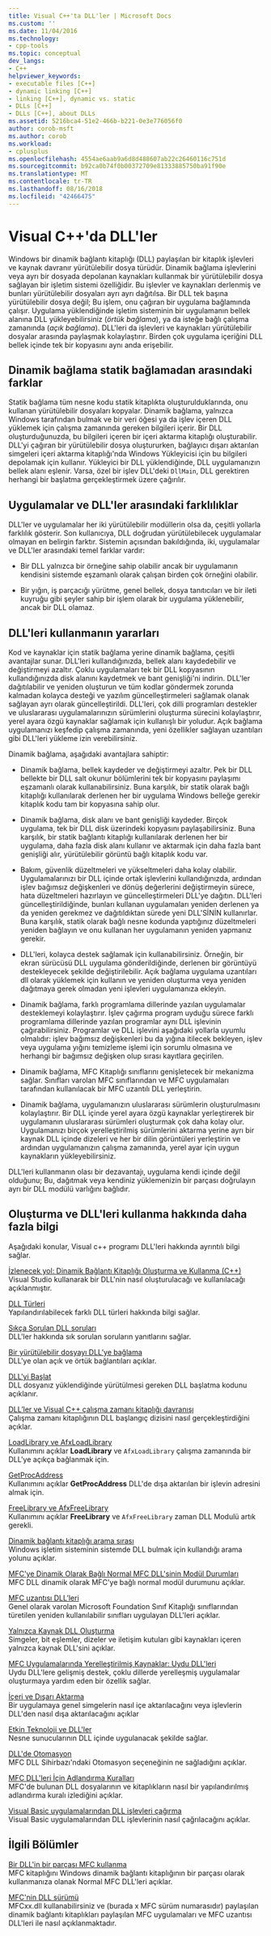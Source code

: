 ```yaml
---
title: Visual C++'ta DLL'ler | Microsoft Docs
ms.custom: ''
ms.date: 11/04/2016
ms.technology:
- cpp-tools
ms.topic: conceptual
dev_langs:
- C++
helpviewer_keywords:
- executable files [C++]
- dynamic linking [C++]
- linking [C++], dynamic vs. static
- DLLs [C++]
- DLLs [C++], about DLLs
ms.assetid: 5216bca4-51e2-466b-b221-0e3e776056f0
author: corob-msft
ms.author: corob
ms.workload:
- cplusplus
ms.openlocfilehash: 4554ae6aab9a6d8d488607ab22c26460116c751d
ms.sourcegitcommit: b92ca0b74f0b00372709e81333885750ba91f90e
ms.translationtype: MT
ms.contentlocale: tr-TR
ms.lasthandoff: 08/16/2018
ms.locfileid: "42466475"
---
```

# <a name="dlls-in-visual-c"></a>Visual C++'da DLL'ler  
  
Windows bir dinamik bağlantı kitaplığı (DLL) paylaşılan bir kitaplık işlevleri ve kaynak davranır yürütülebilir dosya türüdür. Dinamik bağlama işlevlerini veya ayrı bir dosyada depolanan kaynakları kullanmak bir yürütülebilir dosya sağlayan bir işletim sistemi özelliğidir. Bu işlevler ve kaynakları derlenmiş ve bunları yürütülebilir dosyaları ayrı ayrı dağıtılsa. Bir DLL tek başına yürütülebilir dosya değil; Bu işlem, onu çağıran bir uygulama bağlamında çalışır. Uygulama yüklendiğinde işletim sisteminin bir uygulamanın bellek alanına DLL yükleyebilirsiniz (*örtük bağlama*), ya da isteğe bağlı çalışma zamanında (*açık bağlama*). DLL'leri da işlevleri ve kaynakları yürütülebilir dosyalar arasında paylaşmak kolaylaştırır. Birden çok uygulama içeriğini DLL bellek içinde tek bir kopyasını aynı anda erişebilir.  
  
## <a name="differences-between-dynamic-linking-and-static-linking"></a>Dinamik bağlama statik bağlamadan arasındaki farklar  
  
Statik bağlama tüm nesne kodu statik kitaplıkta oluşturulduklarında, onu kullanan yürütülebilir dosyaları kopyalar. Dinamik bağlama, yalnızca Windows tarafından bulmak ve bir veri öğesi ya da işlev içeren DLL yüklemek için çalışma zamanında gereken bilgileri içerir. Bir DLL oluşturduğunuzda, bu bilgileri içeren bir içeri aktarma kitaplığı oluşturabilir. DLL'yi çağıran bir yürütülebilir dosya oluştururken, bağlayıcı dışarı aktarılan simgeleri içeri aktarma kitaplığı'nda Windows Yükleyicisi için bu bilgileri depolamak için kullanır. Yükleyici bir DLL yüklendiğinde, DLL uygulamanızın bellek alanı eşlenir. Varsa, özel bir işlev DLL'deki `DllMain`, DLL gerektiren herhangi bir başlatma gerçekleştirmek üzere çağırılır.  
  
<a name="differences-between-applications-and-dlls"></a>  
  
## <a name="differences-between-applications-and-dlls"></a>Uygulamalar ve DLL'ler arasındaki farklılıklar  
  
DLL'ler ve uygulamalar her iki yürütülebilir modüllerin olsa da, çeşitli yollarla farklılık gösterir. Son kullanıcıya, DLL doğrudan yürütülebilecek uygulamalar olmayan en belirgin farktır. Sistemin açısından bakıldığında, iki, uygulamalar ve DLL'ler arasındaki temel farklar vardır:  
  
-   Bir DLL yalnızca bir örneğine sahip olabilir ancak bir uygulamanın kendisini sistemde eşzamanlı olarak çalışan birden çok örneğini olabilir.  
  
-   Bir yığın, iş parçacığı yürütme, genel bellek, dosya tanıtıcıları ve bir ileti kuyruğu gibi şeyler sahip bir işlem olarak bir uygulama yüklenebilir, ancak bir DLL olamaz.  
  
<a name="advantages-of-using-dlls"></a>  
  
## <a name="advantages-of-using-dlls"></a>DLL'leri kullanmanın yararları  
  
Kod ve kaynaklar için statik bağlama yerine dinamik bağlama, çeşitli avantajlar sunar. DLL'leri kullandığınızda, bellek alanı kaydedebilir ve değiştirmeyi azaltır. Çoklu uygulamaları tek bir DLL kopyasının kullandığınızda disk alanını kaydetmek ve bant genişliği'ni indirin. DLL'ler dağıtılabilir ve yeniden oluşturun ve tüm kodlar göndermek zorunda kalmadan kolayca desteği ve yazılım güncelleştirmeleri sağlamak olanak sağlayan ayrı olarak güncelleştirildi. DLL'leri, çok dilli programları destekler ve uluslararası uygulamalarınızın sürümlerini oluşturma sürecini kolaylaştırır, yerel ayara özgü kaynaklar sağlamak için kullanışlı bir yoludur. Açık bağlama uygulamanızı keşfedip çalışma zamanında, yeni özellikler sağlayan uzantıları gibi DLL'leri yükleme izin verebilirsiniz.  
  
Dinamik bağlama, aşağıdaki avantajlara sahiptir:  
  
-   Dinamik bağlama, bellek kaydeder ve değiştirmeyi azaltır. Pek bir DLL bellekte bir DLL salt okunur bölümlerini tek bir kopyasını paylaşımı eşzamanlı olarak kullanabilirsiniz. Buna karşılık, bir statik olarak bağlı kitaplığı kullanılarak derlenen her bir uygulama Windows belleğe gerekir kitaplık kodu tam bir kopyasına sahip olur.  
  
-   Dinamik bağlama, disk alanı ve bant genişliği kaydeder. Birçok uygulama, tek bir DLL disk üzerindeki kopyasını paylaşabilirsiniz. Buna karşılık, bir statik bağlantı kitaplığı kullanılarak derlenen her bir uygulama, daha fazla disk alanı kullanır ve aktarmak için daha fazla bant genişliği alır, yürütülebilir görüntü bağlı kitaplık kodu var.  
  
-   Bakım, güvenlik düzeltmeleri ve yükseltmeleri daha kolay olabilir. Uygulamalarınızı bir DLL içinde ortak işlevlerini kullandığınızda, ardından işlev bağımsız değişkenleri ve dönüş değerlerini değiştirmeyin sürece, hata düzeltmeleri hazırlayın ve güncelleştirmeleri DLL'ye dağıtın. DLL'leri güncelleştirildiğinde, bunları kullanan uygulamaları yeniden derlenen ya da yeniden gerekmez ve dağıtıldıktan sürede yeni DLL'SİNİN kullanırlar. Buna karşılık, statik olarak bağlı nesne kodunda yaptığınız düzeltmeleri yeniden bağlayın ve onu kullanan her uygulamanın yeniden yapmanız gerekir.  
  
-   DLL'leri, kolayca destek sağlamak için kullanabilirsiniz. Örneğin, bir ekran sürücüsü DLL uygulama gönderildiğinde, derlenen bir görüntüyü destekleyecek şekilde değiştirilebilir. Açık bağlama uygulama uzantıları dll olarak yüklemek için kullanın ve yeniden oluşturma veya yeniden dağıtmaya gerek olmadan yeni işlevleri uygulamanıza ekleyin.  
  
-   Dinamik bağlama, farklı programlama dillerinde yazılan uygulamalar desteklemeyi kolaylaştırır. İşlev çağırma program uyduğu sürece farklı programlama dillerinde yazılan programlar aynı DLL işlevinin çağırabilirsiniz. Programlar ve DLL işlevini aşağıdaki yollarla uyumlu olmalıdır: işlev bağımsız değişkenleri bu da yığına itilecek bekleyen, işlev veya uygulama yığını temizleme işlemi için sorumlu olmasına ve herhangi bir bağımsız değişken olup sırası kayıtlara geçirilen.  
  
-   Dinamik bağlama, MFC Kitaplığı sınıflarını genişletecek bir mekanizma sağlar. Sınıfları varolan MFC sınıflarından ve MFC uygulamaları tarafından kullanılacak bir MFC uzantılı DLL yerleştirin.  
  
-   Dinamik bağlama, uygulamanızın uluslararası sürümlerin oluşturulmasını kolaylaştırır. Bir DLL içinde yerel ayara özgü kaynaklar yerleştirerek bir uygulamanın uluslararası sürümleri oluşturmak çok daha kolay olur. Uygulamanızı birçok yerelleştirilmiş sürümlerini aktarma yerine ayrı bir kaynak DLL içinde dizeleri ve her bir dilin görüntüleri yerleştirin ve ardından uygulamanızın çalışma zamanında, yerel ayar için uygun kaynakların yükleyebilirsiniz.   
  
 DLL'leri kullanmanın olası bir dezavantajı, uygulama kendi içinde değil olduğunu; Bu, dağıtmak veya kendiniz yüklemenizin bir parçası doğrulayın ayrı bir DLL modülü varlığını bağlıdır.  
  
  
## <a name="more-information-on-how-to-create-and-use-dlls"></a>Oluşturma ve DLL'leri kullanma hakkında daha fazla bilgi  
  
Aşağıdaki konular, Visual c++ programı DLL'leri hakkında ayrıntılı bilgi sağlar.  
  
 [İzlenecek yol: Dinamik Bağlantı Kitaplığı Oluşturma ve Kullanma (C++)](../build/walkthrough-creating-and-using-a-dynamic-link-library-cpp.md)  
 Visual Studio kullanarak bir DLL'nin nasıl oluşturulacağı ve kullanılacağı açıklanmıştır.  
  
 [DLL Türleri](../build/kinds-of-dlls.md)  
 Yapılandırılabilecek farklı DLL türleri hakkında bilgi sağlar.  
  
 [Sıkça Sorulan DLL soruları](../build/dll-frequently-asked-questions.md)  
 DLL'ler hakkında sık sorulan soruların yanıtlarını sağlar.  
  
 [Bir yürütülebilir dosyayı DLL’ye bağlama](../build/linking-an-executable-to-a-dll.md)  
 DLL'ye olan açık ve örtük bağlantıları açıklar.  
  
 [DLL'yi Başlat](../build/run-time-library-behavior.md#initializing-a-dll)  
 DLL dosyanız yüklendiğinde yürütülmesi gereken DLL başlatma kodunu açıklanır.  
  
 [DLL’ler ve Visual C++ çalışma zamanı kitaplığı davranışı](../build/run-time-library-behavior.md)  
 Çalışma zamanı kitaplığının DLL başlangıç dizisini nasıl gerçekleştirdiğini açıklar.  
  
 [LoadLibrary ve AfxLoadLibrary](../build/loadlibrary-and-afxloadlibrary.md)  
 Kullanımını açıklar **LoadLibrary** ve `AfxLoadLibrary` çalışma zamanında bir DLL'ye açıkça bağlanmak için.  
  
 [GetProcAddress](../build/getprocaddress.md)  
 Kullanımını açıklar **GetProcAddress** DLL'de dışa aktarılan bir işlevin adresini almak için.  
  
 [FreeLibrary ve AfxFreeLibrary](../build/freelibrary-and-afxfreelibrary.md)  
 Kullanımını açıklar **FreeLibrary** ve `AfxFreeLibrary` zaman DLL Modulü artık gerekli.  
  
 [Dinamik bağlantı kitaplığı arama sırası](/windows/desktop/Dlls/dynamic-link-library-search-order)  
 Windows işletim sisteminin sistemde DLL bulmak için kullandığı arama yolunu açıklar.  
  
 [MFC'ye Dinamik Olarak Bağlı Normal MFC DLL'sinin Modül Durumları](../build/module-states-of-a-regular-dll-dynamically-linked-to-mfc.md)  
 MFC DLL dinamik olarak MFC'ye bağlı normal modül durumunu açıklar.  
  
 [MFC uzantısı DLL’leri](../build/extension-dlls-overview.md)  
 Genel olarak varolan Microsoft Foundation Sınıf Kitaplığı sınıflarından türetilen yeniden kullanılabilir sınıfları uygulayan DLL'leri açıklar.  
  
 [Yalnızca Kaynak DLL Oluşturma](../build/creating-a-resource-only-dll.md)  
 Simgeler, bit eşlemler, dizeler ve iletişim kutuları gibi kaynakları içeren yalnızca kaynak DLL'sini açıklar.  
  
 [MFC Uygulamalarında Yerelleştirilmiş Kaynaklar: Uydu DLL'leri](../build/localized-resources-in-mfc-applications-satellite-dlls.md)  
 Uydu DLL'lere gelişmiş destek, çoklu dillerde yerelleşmiş uygulamalar oluşturmaya yardım eden bir özellik sağlar.  
  
 [İçeri ve Dışarı Aktarma](../build/importing-and-exporting.md)  
 Bir uygulamaya genel simgelerin nasıl içe aktarılacağını veya işlevlerin DLL'den nasıl dışa aktarılacağını açıklar  
  
 [Etkin Teknoloji ve DLL'ler](../build/active-technology-and-dlls.md)  
 Nesne sunucularının DLL içinde uygulanacak şekilde sağlar.  
  
 [DLL'de Otomasyon](../build/automation-in-a-dll.md)  
 MFC DLL Sihirbazı'ndaki Otomasyon seçeneğinin ne sağladığını açıklar.  
  
 [MFC DLL'leri İçin Adlandırma Kuralları](../mfc/mfc-library-versions.md#mfc-static-library-naming-conventions)  
 MFC'de bulunan DLL dosyalarının ve kitaplıkların nasıl bir yapılandırılmış adlandırma kuralı izlediğini açıklar.  
  
 [Visual Basic uygulamalarından DLL işlevleri çağırma](../build/calling-dll-functions-from-visual-basic-applications.md)  
 Visual Basic uygulamalarından DLL işlevlerinin nasıl çağrılacağını açıklar.  
  
## <a name="related-sections"></a>İlgili Bölümler  
  
 [Bir DLL'in bir parçası MFC kullanma](../mfc/tn011-using-mfc-as-part-of-a-dll.md)  
 MFC kitaplığını Windows dinamik bağlantı kitaplığının bir parçası olarak kullanmanıza olanak Normal MFC DLL'leri açıklar.  
  
 [MFC'nin DLL sürümü](../mfc/tn033-dll-version-of-mfc.md)  
 MFCxx.dll kullanabilirsiniz ve (burada x MFC sürüm numarasıdır) paylaşılan dinamik bağlantı kitaplıkları paylaşılan MFC uygulamaları ve MFC uzantısı DLL'leri ile nasıl açıklanmaktadır.  
